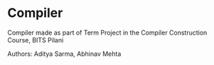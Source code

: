 # Compiler
Compiler made as part of Term Project in the Compiler Construction Course, BITS Pilani

Authors: Aditya Sarma, Abhinav Mehta
